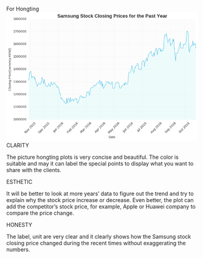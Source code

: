 For Hongting
![](1.png)
CLARITY

The picture hongting plots is very concise and beautiful. The color is suitable and may it can label the special points to display what you want to share with the clients. 

ESTHETIC

It will be better to look at more years’ data to figure out the trend and try to explain why the stock price increase or decrease. Even better, the plot can add the competitor’s stock price, for  example, Apple or Huawei company to compare the price change.

HONESTY

The label, unit are very clear and it clearly shows how the Samsung stock closing price changed during the recent times without exaggerating the numbers. 

